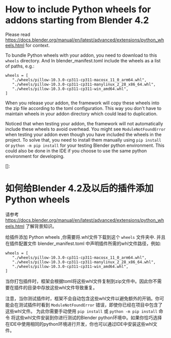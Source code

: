 # How to include Python wheels for addons starting from Blender 4.2

Please read https://docs.blender.org/manual/en/latest/advanced/extensions/python_wheels.html for context.

To bundle Python wheels with your addon, you need to download to this `wheels` directory.
And In blender_manifest.toml include the wheels as a list of paths, e.g.:

```
wheels = [
   "./wheels/pillow-10.3.0-cp311-cp311-macosx_11_0_arm64.whl",
   "./wheels/pillow-10.3.0-cp311-cp311-manylinux_2_28_x86_64.whl",
   "./wheels/pillow-10.3.0-cp311-cp311-win_amd64.whl",
]
```

When you release your addon, the framework will copy these wheels into the zip file according to the toml configuration.
This way you don't have to maintain wheels in your addon directory which could lead to duplication.

Noticed that when testing your addon, the framework will not automatically include these wheels to avoid
overhead. You might see `ModuleNotFoundError` when testing your addon even though you have included the wheels in the
project.
To solve that, you need to install them manually using `pip install` or `python -m pip install` for your testing
Blender python environment. This could also be done in the IDE if you choose to use the same python environment for
developing.

[]:

# 如何给Blender 4.2及以后的插件添加 Python wheels

请参考 https://docs.blender.org/manual/en/latest/advanced/extensions/python_wheels.html 了解背景知识。

给插件添加 Python wheels ,你需要将.whl文件下载到这个 `wheels` 文件夹中.
并且在插件配置文件 blender_manifest.toml 中声明插件所需的whl文件路径，例如:

```
wheels = [
   "./wheels/pillow-10.3.0-cp311-cp311-macosx_11_0_arm64.whl",
   "./wheels/pillow-10.3.0-cp311-cp311-manylinux_2_28_x86_64.whl",
   "./wheels/pillow-10.3.0-cp311-cp311-win_amd64.whl",
]
```

当你打包插件时，框架会根据toml将这些whl文件复制到zip文件中。因此你不需要在插件的目录中存放这些whl文件导致重复。

注意，当你测试插件时，框架不会自动包含这些whl文件以避免额外的开销。你可能会在测试插件时看到 `ModuleNotFoundError`
错误，即使你已经在项目中包含了这些whl文件。
为此你需要手动使用 `pip install` 或 `python -m pip install` 命令
将这些whl文件安装到你进行测试的Blender python环境中。如果你恰巧选择在IDE中使用相同的python环境进行开发，你也可以通过IDE中安装这些whl文件。

